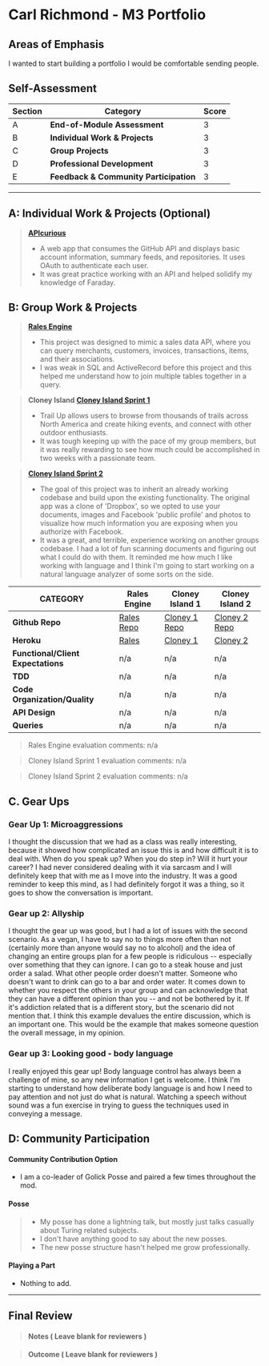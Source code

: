 
# Carl Richmond - M3 Portfolio

## Areas of Emphasis

I wanted to start building a portfolio I would be comfortable sending people. 

## Self-Assessment

| Section | Category | Score |
| --- | ----- | --- |
| A | **End-of-Module Assessment** | 3 |
| B | **Individual Work & Projects** | 3|
| C | **Group Projects** | 3 |
| D | **Professional Development** | 3 |
| E | **Feedback & Community Participation** | 3 |

-----------------------

## A: Individual Work & Projects (Optional)

> **[APIcurious](https://github.com/ACC25/consume-github)**
>* A web app that consumes the GitHub API and displays basic account information, summary feeds, and repositories. It uses OAuth to authenticate each user.
>* It was great practice working with an API and helped solidify my knowledge of Faraday.


## B: Group Work & Projects

> **[Rales Engine](https://github.com/ACC25/rails_engine)** 
>* This project was designed to mimic a sales data API, where you can query merchants, customers, invoices, transactions, items, and their associations.
>* I was weak in SQL and ActiveRecord before this project and this helped me understand how to join multiple tables together in a query.

> **Cloney Island**
> **[Cloney Island Sprint 1](https://github.com/ACC25/trail-up)** 
>* Trail Up allows users to browse from thousands of trails across North America and create hiking events, and connect with other outdoor enthusiasts.
>* It was tough keeping up with the pace of my group members, but it was really rewarding to see how much could be accomplished in two weeks with a passionate team.

> **[Cloney Island Sprint 2](https://github.com/squeemishly/dark_clout)** 
>* The goal of this project was to inherit an already working codebase and build upon the existing functionality. The original app was a clone of 'Dropbox', so we opted to use your documents, images and Facebook 'public profile' and photos to visualize how much information you are exposing when you authorize with Facebook.
>* It was a great, and terrible, experience working on another groups codebase. I had a lot of fun scanning documents and figuring out what I could do with them. It reminded me how much I like working with language and I think I'm going to start working on a natural language analyzer of some sorts on the side.

| CATEGORY | Rales Engine | Cloney Island 1 | Cloney Island 2 |
| --- | --- | --- | --- |
| **Github Repo** | [Rales Repo](https://github.com/ACC25/rails_engine) | [Cloney 1 Repo](https://github.com/ACC25/trail-up) | [Cloney 2 Repo](https://github.com/squeemishly/dark_clout) |
| **Heroku** | [Rales](https://github.com/ACC25/rails_engine) | [Cloney 1](https://trail-up.herokuapp.com/) | [Cloney 2](https://github.com/squeemishly/dark_clout) |
| **Functional/Client Expectations** | n/a | n/a | n/a |
| **TDD** | n/a | n/a| n/a |
| **Code Organization/Quality** | n/a | n/a | n/a |
| **API Design** | n/a | n/a | n/a |
| **Queries** | n/a | n/a | n/a |

> Rales Engine evaluation comments:
n/a

> Cloney Island Sprint 1 evaluation comments:
n/a

> Cloney Island Sprint 2 evaluation comments:
n/a

## C. **Gear Ups**


### Gear Up 1: Microaggressions

I thought the discussion that we had as a class was really interesting, because it showed how complicated an issue this is and how difficult it is to deal with. When do you speak up? When you do step in? Will it hurt your career? I had never considered dealing with it via sarcasm and I will definitely keep that with me as I move into the industry. It was a good reminder to keep this mind, as I had definitely forgot it was a thing, so it goes to show the conversation is important.

### Gear up 2: Allyship

 I thought the gear up was good, but I had a lot of issues with the second scenario. As a vegan, I have to say no to things more often than not (certainly more than anyone would say no to alcohol) and the idea of changing an entire groups plan for a few people is ridiculous -- especially over something that they can ignore. I can go to a steak house and just order a salad. What other people order doesn't matter. Someone who doesn't want to drink can go to a bar and order water. It comes down to whether you respect the others in your group and can acknowledge that they can have a different opinion than you -- and not be bothered by it. If it's addiction related that is a different story, but the scenario did not mention that. I think this example devalues the entire discussion, which is an important one. This would be the example that makes someone question the overall message, in my opinion.

### Gear up 3: Looking good - body language

I really enjoyed this gear up! Body language control has always been a challenge of mine, so any new information I get is welcome. I think I'm starting to understand how deliberate body language is and how I need to pay attention and not just do what is natural. Watching a speech without sound was a fun exercise in trying to guess the techniques used in conveying a message.  

## D: Community Participation

#### **Community Contribution Option**
* I am a co-leader of Golick Posse and paired a few times throughout the mod. 

#### **Posse**
  >* My posse has done a lightning talk, but mostly just talks casually about Turing related subjects.  
  >* I don't have anything good to say about the new posses. 
  >* The new posse structure hasn't helped me grow professionally. 

#### **Playing a Part**

* Nothing to add. 

------------------

## Final Review

> #### Notes ( Leave blank for reviewers )

> #### Outcome ( Leave blank for reviewers )
